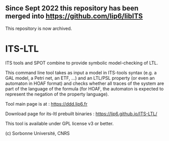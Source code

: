 ## Since Sept 2022 this repository has been merged into https://github.com/lip6/libITS

This repository is now archived.

# ITS-LTL

ITS tools and SPOT combine to provide symbolic model-checking of LTL.

This command line tool takes as input a model in ITS-tools syntax (e.g. a GAL model, a Petri net, an ETF, ...) and an LTL/PSL property (or even an automaton in HOAF format) and checks whether all traces of the system are part of the language of the formula (for HOAF, the automaton is expected to represent the negation of the property language).

Tool main page is at : https://ddd.lip6.fr

Download page for its-ltl prebuilt binaries : https://lip6.github.io/ITS-LTL/

This tool is available under GPL license v3 or better.
 
(c) Sorbonne Université, CNRS
